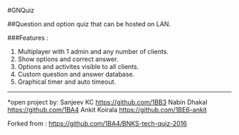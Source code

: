 #GNQuiz

##Question and option quiz that can be hosted on LAN.

###Features :
1. Multiplayer with 1 admin and any number of clients.
2. Show options and correct answer.
3. Options and activites visible to all clients. 
4. Custom question and answer database.
5. Graphical timer and auto timeout.

-------------------------------------------------------------------
*open project by:
Sanjeev KC  https://github.com/1BB3
Nabin Dhakal https://github.com/1BA4
Ankit Koirala https://github.com/1BE6-ankit

Forked from : https://github.com/1BA4/BNKS-tech-quiz-2016
